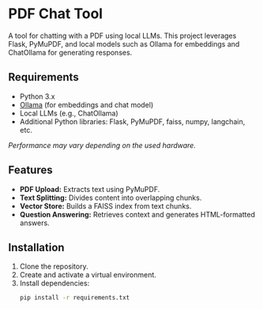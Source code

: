 # PDF Chat Tool

A tool for chatting with a PDF using local LLMs. This project leverages Flask, PyMuPDF, and local models such as Ollama for embeddings and ChatOllama for generating responses.

## Requirements
- Python 3.x
- [Ollama](https://www.ollama.com) (for embeddings and chat model)
- Local LLMs (e.g., ChatOllama)
- Additional Python libraries: Flask, PyMuPDF, faiss, numpy, langchain, etc.

*Performance may vary depending on the used hardware.*

## Features
- **PDF Upload:** Extracts text using PyMuPDF.
- **Text Splitting:** Divides content into overlapping chunks.
- **Vector Store:** Builds a FAISS index from text chunks.
- **Question Answering:** Retrieves context and generates HTML-formatted answers.

## Installation
1. Clone the repository.
2. Create and activate a virtual environment.
3. Install dependencies:
   ```bash
   pip install -r requirements.txt
